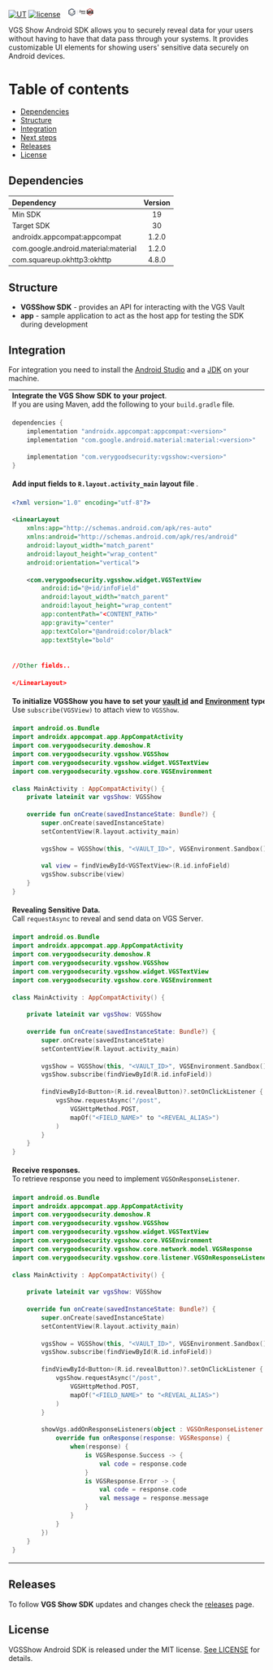 [![UT](https://img.shields.io/badge/Unit_Test-pass-green)]()
[![license](https://img.shields.io/badge/License-MIT-green.svg)](https://github.com/verygoodsecurity/vgs-show-android/blob/master/LICENSE)
<img src="./ZeroDataLogo.png" width="55" hspace="8">

VGS Show Android SDK allows you to securely reveal data for your users without having to have that data pass through your systems. It provides customizable UI elements for showing users' sensitive data securely on Android devices.

Table of contents
=================

<!--ts-->
   * [Dependencies](#dependencies)
   * [Structure](#structure)
   * [Integration](#integration)
   * [Next steps](#next-steps)
   * [Releases](#releases)
   * [License](#license)
<!--te-->


## Dependencies

| Dependency | Version |
| :--- | :---: |
| Min SDK | 19 |
| Target SDK | 30 |
| androidx.appcompat:appcompat | 1.2.0 |
| com.google.android.material:material | 1.2.0 |
| com.squareup.okhttp3:okhttp | 4.8.0 |

## Structure
* **VGSShow SDK** - provides an API for interacting with the VGS Vault
* **app** - sample application to act as the host app for testing the SDK during development


## Integration
For integration you need to install the [Android Studio](http://developer.android.com/sdk/index.html) and a [JDK](http://www.oracle.com/technetwork/java/javase/downloads/jdk8-downloads-2133151.html) on your machine.


<table>
  <tr>
    <td colspan="2">
      <b>Integrate the VGS Show SDK to your project</b>. <br/>
      If you are using Maven, add the following to your <code>build.gradle</code> file.
    </td>
  </tr>
  <tr>
    <td colspan="2">

```gradle
dependencies {
    implementation "androidx.appcompat:appcompat:<version>"
    implementation "com.google.android.material:material:<version>"

    implementation "com.verygoodsecurity:vgsshow:<version>"
}
```
  </td>
  </tr>


  <tr>
    <td colspan="2">
    <b>Add input fields to <code>R.layout.activity_main</code> layout file </b>.
    </td>
  </tr>
  <tr>
    <td colspan="2">

```xml
<?xml version="1.0" encoding="utf-8"?>

<LinearLayout
    xmlns:app="http://schemas.android.com/apk/res-auto"
    xmlns:android="http://schemas.android.com/apk/res/android"
    android:layout_width="match_parent"
    android:layout_height="wrap_content"
    android:orientation="vertical">
  
    <com.verygoodsecurity.vgsshow.widget.VGSTextView
        android:id="@+id/infoField"
        android:layout_width="match_parent"
        android:layout_height="wrap_content"
        app:contentPath="<CONTENT_PATH>"
        app:gravity="center"
        app:textColor="@android:color/black"
        app:textStyle="bold"


//Other fields..

</LinearLayout>
```
  </td>
  </tr>

  <tr>
    <td colspan="2">
      <b>
      To initialize VGSShow you have to set your <a href="https://www.verygoodsecurity.com/docs/terminology/nomenclature#vault">vault id</a> and <a href="https://www.verygoodsecurity.com/docs/getting-started/going-live#sandbox-vs-live">Environment</a> type.</b>
      </br>
      Use <code>subscribe(VGSView)</code> to attach view to <code>VGSShow</code>.
    </td>

  </tr>
  <tr>
    <td colspan="2">

```kotlin
import android.os.Bundle
import androidx.appcompat.app.AppCompatActivity
import com.verygoodsecurity.demoshow.R
import com.verygoodsecurity.vgsshow.VGSShow
import com.verygoodsecurity.vgsshow.widget.VGSTextView
import com.verygoodsecurity.vgsshow.core.VGSEnvironment

class MainActivity : AppCompatActivity() {
    private lateinit var vgsShow: VGSShow
    
    override fun onCreate(savedInstanceState: Bundle?) {
        super.onCreate(savedInstanceState)
        setContentView(R.layout.activity_main)

        vgsShow = VGSShow(this, "<VAULT_ID>", VGSEnvironment.Sandbox())

        val view = findViewById<VGSTextView>(R.id.infoField)
        vgsShow.subscribe(view)
    }
}
```
  </td>
  </tr>


  <tr>
    <td colspan="2">
    <b>Revealing Sensitive Data.</b> </br> Call <code>requestAsync</code> to reveal and send data on VGS Server.
    </td>

  </tr>
  <tr>
    <td colspan="2">

```kotlin
import android.os.Bundle
import androidx.appcompat.app.AppCompatActivity
import com.verygoodsecurity.demoshow.R
import com.verygoodsecurity.vgsshow.VGSShow
import com.verygoodsecurity.vgsshow.widget.VGSTextView
import com.verygoodsecurity.vgsshow.core.VGSEnvironment

class MainActivity : AppCompatActivity() {

    private lateinit var vgsShow: VGSShow
    
    override fun onCreate(savedInstanceState: Bundle?) {
        super.onCreate(savedInstanceState)
        setContentView(R.layout.activity_main)
        
        vgsShow = VGSShow(this, "<VAULT_ID>", VGSEnvironment.Sandbox())
        vgsShow.subscribe(findViewById(R.id.infoField))

        findViewById<Button>(R.id.revealButton)?.setOnClickListener {
            vgsShow.requestAsync("/post",
                VGSHttpMethod.POST,
                mapOf("<FIELD_NAME>" to "<REVEAL_ALIAS>")
            )
        }
    }
}
```
  </td>
  </tr>


  <tr>
    <td colspan="2">
    <b> Receive responses. </b>
    </br>
    To retrieve response you need to implement <code>VGSOnResponseListener</code>.
    </td>

  </tr>
  <tr>
    <td colspan="2">

```kotlin
import android.os.Bundle
import androidx.appcompat.app.AppCompatActivity
import com.verygoodsecurity.demoshow.R
import com.verygoodsecurity.vgsshow.VGSShow
import com.verygoodsecurity.vgsshow.widget.VGSTextView
import com.verygoodsecurity.vgsshow.core.VGSEnvironment
import com.verygoodsecurity.vgsshow.core.network.model.VGSResponse
import com.verygoodsecurity.vgsshow.core.listener.VGSOnResponseListener

class MainActivity : AppCompatActivity() {

    private lateinit var vgsShow: VGSShow

    override fun onCreate(savedInstanceState: Bundle?) {
        super.onCreate(savedInstanceState)
        setContentView(R.layout.activity_main)

        vgsShow = VGSShow(this, "<VAULT_ID>", VGSEnvironment.Sandbox())
        vgsShow.subscribe(findViewById(R.id.infoField))

        findViewById<Button>(R.id.revealButton)?.setOnClickListener {
            vgsShow.requestAsync("/post",
                VGSHttpMethod.POST,
                mapOf("<FIELD_NAME>" to "<REVEAL_ALIAS>")
            )
        }

        showVgs.addOnResponseListeners(object : VGSOnResponseListener {
            override fun onResponse(response: VGSResponse) {
                when(response) {
                    is VGSResponse.Success -> {
                        val code = response.code
                    }
                    is VGSResponse.Error -> {
                        val code = response.code
                        val message = response.message
                    }
                }
            }
        })
    }
}
```
  </td>
  </tr>

</table>


## Releases
To follow **VGS Show SDK** updates and changes check the [releases](https://github.com/verygoodsecurity/vgs-show-android/releases) page.

## License
VGSShow Android SDK is released under the MIT license. [See LICENSE](https://github.com/verygoodsecurity/vgs-show-android/blob/master/LICENSE) for details.
